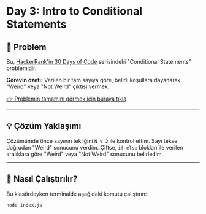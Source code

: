 # Day 3: Intro to Conditional Statements

## 🎯 Problem

Bu, [HackerRank'in 30 Days of Code](https://www.hackerrank.com/domains/tutorials/30-days-of-code) serisindeki "Conditional Statements" problemidir.

**Görevin özeti:** Verilen bir tam sayıya göre, belirli koşullara dayanarak "Weird" veya "Not Weird" çıktısı vermek.

[👉 Problemin tamamını görmek için buraya tıkla](https://www.hackerrank.com/challenges/30-conditional-statements/problem)

---

## 💡 Çözüm Yaklaşımı

Çözümümde önce sayının tekliğini `N % 2` ile kontrol ettim. Sayı tekse doğrudan "Weird" sonucunu verdim. Çiftse, `if-else` blokları ile verilen aralıklara göre "Weird" veya "Not Weird" sonucunu belirledim.

---

## 🚀 Nasıl Çalıştırılır?

Bu klasördeyken terminalde aşağıdaki komutu çalıştırın:
```bash
node index.js
```